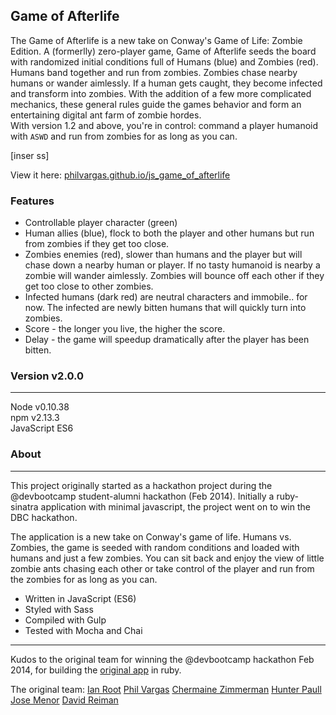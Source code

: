 ## Game of Afterlife  


The Game of Afterlife is a new take on Conway's Game of Life: Zombie Edition. A (formerlly) zero-player game, Game of Afterlife seeds the board with randomized initial conditions full of Humans (blue) and Zombies (red). Humans band together and run from zombies. Zombies chase nearby humans or wander aimlessly. If a human gets caught, they become infected and transform into zombies. With the addition of a few more complicated mechanics, these general rules guide the games behavior and form an entertaining digital ant farm of zombie hordes.  
With version 1.2 and above, you're in control: command a player humanoid with `ASWD` and run from zombies for as long as you can.

[inser ss]

View it here: [philvargas.github.io/js_game_of_afterlife](http://philvargas.github.io/js_game_of_afterlife)

### Features
 - Controllable player character (green)
 - Human allies (blue), flock to both the player and other humans but run
 from zombies if they get too close.
 - Zombies enemies (red), slower than humans and the player but will chase down a
 nearby human or player. If no tasty humanoid is nearby a zombie will wander
 aimlessly. Zombies will bounce off each other if they get too close to other zombies.
 - Infected humans (dark red) are neutral characters and immobile.. for now. The
 infected are newly bitten humans that will quickly turn into zombies.
 - Score - the longer you live, the higher the score.
 - Delay - the game will speedup dramatically after the player has been bitten.

### Version v2.0.0  
---
Node v0.10.38  
npm v2.13.3  
JavaScript ES6  

### About  
---
This project originally started as a hackathon project during the @devbootcamp
student-alumni hackathon (Feb 2014). Initially a ruby-sinatra application
with minimal javascript, the project went on to win the DBC hackathon.  

The application is a new take on Conway's game of life. Humans vs. Zombies,
the game is seeded with random conditions and loaded with humans and just a few
 zombies. You can sit back and enjoy the view of little zombie ants chasing each other
 or take control of the player and run from the zombies for as long as you can.

 - Written in JavaScript (ES6)
 - Styled with Sass
 - Compiled with Gulp
 - Tested with Mocha and Chai

---
Kudos to the original team for winning the @devbootcamp hackathon Feb 2014, for
 building the [original app](https://github.com/ianaroot/game_of_afterlife) in ruby.

The original team:
[Ian Root](https://github.com/ianaroot)
[Phil Vargas](https://github.com/philvargas)
[Chermaine Zimmerman](https://github.com/c14jcdj)
[Hunter Paull](https://github.com/hpchess)
[Jose Menor](https://github.com/menor)
[David Reiman](https://github.com/elreimundo)
